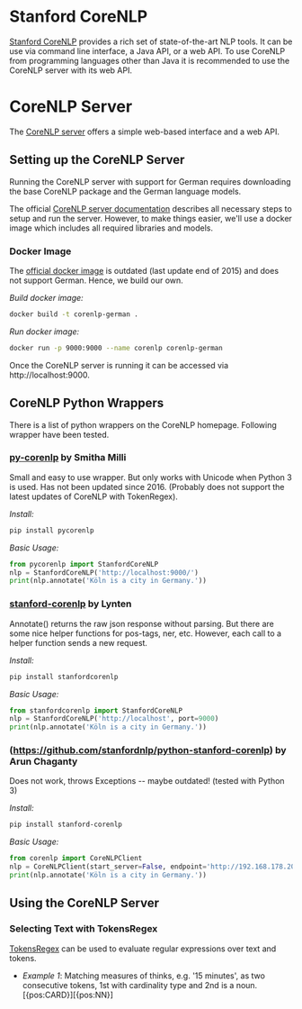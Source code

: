 # Stanford CoreNLP

[Stanford CoreNLP](https://stanfordnlp.github.io/CoreNLP/) provides a rich set of state-of-the-art NLP tools. It can be use via command line interface, a Java API, or a web API. To use CoreNLP from programming languages other than Java it is recommended to use the CoreNLP server with its web API.

# CoreNLP Server

The [CoreNLP server](https://stanfordnlp.github.io/CoreNLP/corenlp-server.html) offers a simple web-based interface and a web API.

## Setting up the CoreNLP Server

Running the CoreNLP server with support for German requires downloading the base CoreNLP package and the German language models.

The official [CoreNLP server documentation](https://stanfordnlp.github.io/CoreNLP/corenlp-server.html) describes all necessary steps to setup and run the server.
However, to make things easier, we'll use a docker image which includes all required libraries and models.

### Docker Image

The [official docker image](https://hub.docker.com/r/motiz88/corenlp/) is outdated (last update end of 2015) and does not support German. Hence, we build our own.

*Build docker image:*

```sh
docker build -t corenlp-german .
```

*Run docker image:*

```sh
docker run -p 9000:9000 --name corenlp corenlp-german
```

Once the CoreNLP server is running it can be accessed via http://localhost:9000.

## CoreNLP Python Wrappers

There is a list of python wrappers on the CoreNLP homepage. Following wrapper have been tested.

### [py-corenlp](https://github.com/smilli/py-corenlp) by Smitha Milli

Small and easy to use wrapper. But only works with Unicode when Python 3 is used. Has not been updated since 2016. (Probably does not support the latest updates of CoreNLP with TokenRegex).

_Install:_
```sh
pip install pycorenlp
```
_Basic Usage:_
```python
from pycorenlp import StanfordCoreNLP
nlp = StanfordCoreNLP('http://localhost:9000/')
print(nlp.annotate('Köln is a city in Germany.'))
```

### [stanford-corenlp](https://github.com/Lynten/stanford-corenlp) by Lynten

Annotate() returns the raw json response without parsing. But there are some nice helper functions for pos-tags, ner, etc. However, each call to a helper function sends a new request.

_Install:_
```sh
pip install stanfordcorenlp
```
_Basic Usage:_
```python
from stanfordcorenlp import StanfordCoreNLP
nlp = StanfordCoreNLP('http://localhost', port=9000)
print(nlp.annotate('Köln is a city in Germany.'))
```

### (https://github.com/stanfordnlp/python-stanford-corenlp) by Arun Chaganty

Does not work, throws Exceptions -- maybe outdated! (tested with Python 3)

_Install:_
```sh
pip install stanford-corenlp
```
_Basic Usage:_
```python
from corenlp import CoreNLPClient
nlp = CoreNLPClient(start_server=False, endpoint='http://192.168.178.20:9000/')
print(nlp.annotate('Köln is a city in Germany.'))
```

## Using the CoreNLP Server

### Selecting Text with TokensRegex

[TokensRegex](https://nlp.stanford.edu/software/tokensregex.html) can be used to evaluate regular expressions over text and tokens.

* *Example 1*: Matching measures of thinks, e.g. '15 minutes', as two consecutive tokens, 1st with cardinality type and 2nd is a noun.
        [{pos:CARD}][{pos:NN}]
